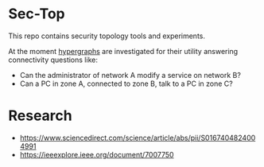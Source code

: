 
# Sec-Top

This repo contains security topology tools and experiments.

At the moment [hypergraphs](https://github.com/pnnl/HyperNetX) are investigated for their utility answering connectivity questions like:

 - Can the administrator of network A modify a service on network B?
 - Can a PC in zone A, connected to zone B, talk to a PC in zone C?

# Research

 - https://www.sciencedirect.com/science/article/abs/pii/S0167404824004991
 - https://ieeexplore.ieee.org/document/7007750





